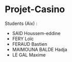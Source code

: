 # Projet-Casino

Students (Aix) :

- SAID Houssem-eddine
- FERY Loïc
- FERAUD Bastien
- MAIMOUNA BALDE Hadja
- LE GAL Maxime
